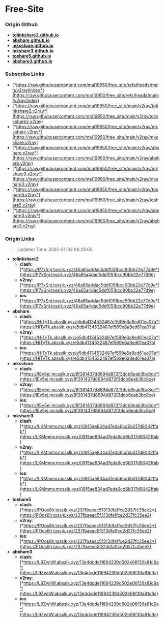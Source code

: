 # Free-Site

### Origin Github

- [**tolinkshare2.github.io**](https://github.com/tolinkshare2/tolinkshare2.github.io)
- [**abshare.github.io**](https://github.com/abshare/abshare.github.io)
- [**mksshare.github.io**](https://github.com/mksshare/mksshare.github.io)
- [**mkshare3.github.io**](https://github.com/mkshare3/mkshare3.github.io)
- [**toshare5.github.io**](https://github.com/toshare5/toshare5.github.io)
- [**abshare3.github.io**](https://github.com/abshare3/abshare3.github.io)

### Subscribe Links

- [*https://raw.githubusercontent.com/mai19950/free_site/refs/heads/main/v2ray/index*](https://raw.githubusercontent.com/mai19950/free_site/refs/heads/main/v2ray/index)
- [*https://raw.githubusercontent.com/mai19950/free_site/main/v2ray/tolinkshare2.v2ray*](https://raw.githubusercontent.com/mai19950/free_site/main/v2ray/tolinkshare2.v2ray)
- [*https://raw.githubusercontent.com/mai19950/free_site/main/v2ray/mksshare.v2ray*](https://raw.githubusercontent.com/mai19950/free_site/main/v2ray/mksshare.v2ray)
- [*https://raw.githubusercontent.com/mai19950/free_site/main/v2ray/abshare.v2ray*](https://raw.githubusercontent.com/mai19950/free_site/main/v2ray/abshare.v2ray)
- [*https://raw.githubusercontent.com/mai19950/free_site/main/v2ray/mkshare3.v2ray*](https://raw.githubusercontent.com/mai19950/free_site/main/v2ray/mkshare3.v2ray)
- [*https://raw.githubusercontent.com/mai19950/free_site/main/v2ray/toshare5.v2ray*](https://raw.githubusercontent.com/mai19950/free_site/main/v2ray/toshare5.v2ray)
- [*https://raw.githubusercontent.com/mai19950/free_site/main/v2ray/abshare3.v2ray*](https://raw.githubusercontent.com/mai19950/free_site/main/v2ray/abshare3.v2ray)

### Origin Links

> Updated Time: 2025-01-02 06:29:05

- **tolinkshare2**
  - **clash**: [*https://P7xSnj.tosslk.xyz/46a65a4dac5ddf051bcc90bb22e77d9e*](https://P7xSnj.tosslk.xyz/46a65a4dac5ddf051bcc90bb22e77d9e)
  - **v2ray**: [*https://P7xSnj.tosslk.xyz/46a65a4dac5ddf051bcc90bb22e77d9e*](https://P7xSnj.tosslk.xyz/46a65a4dac5ddf051bcc90bb22e77d9e)
  - **ios**: [*https://P7xSnj.tosslk.xyz/46a65a4dac5ddf051bcc90bb22e77d9e*](https://P7xSnj.tosslk.xyz/46a65a4dac5ddf051bcc90bb22e77d9e)
- **abshare**
  - **clash**: [*https://HiTyTk.absslk.xyz/e5db4134532487ef569e6a8ed61ea07a*](https://HiTyTk.absslk.xyz/e5db4134532487ef569e6a8ed61ea07a)
  - **v2ray**: [*https://HiTyTk.absslk.xyz/e5db4134532487ef569e6a8ed61ea07a*](https://HiTyTk.absslk.xyz/e5db4134532487ef569e6a8ed61ea07a)
  - **ios**: [*https://HiTyTk.absslk.xyz/e5db4134532487ef569e6a8ed61ea07a*](https://HiTyTk.absslk.xyz/e5db4134532487ef569e6a8ed61ea07a)
- **mksshare**
  - **clash**: [*https://IEv5ej.mcsslk.xyz/8f391437d8694d872f3dcb6eab3bc8ce*](https://IEv5ej.mcsslk.xyz/8f391437d8694d872f3dcb6eab3bc8ce)
  - **v2ray**: [*https://IEv5ej.mcsslk.xyz/8f391437d8694d872f3dcb6eab3bc8ce*](https://IEv5ej.mcsslk.xyz/8f391437d8694d872f3dcb6eab3bc8ce)
  - **ios**: [*https://IEv5ej.mcsslk.xyz/8f391437d8694d872f3dcb6eab3bc8ce*](https://IEv5ej.mcsslk.xyz/8f391437d8694d872f3dcb6eab3bc8ce)
- **mkshare3**
  - **clash**: [*https://LKMmmv.mcsslk.xyz/0915ae834ad7eda6cd6b317d9042ffab*](https://LKMmmv.mcsslk.xyz/0915ae834ad7eda6cd6b317d9042ffab)
  - **v2ray**: [*https://LKMmmv.mcsslk.xyz/0915ae834ad7eda6cd6b317d9042ffab*](https://LKMmmv.mcsslk.xyz/0915ae834ad7eda6cd6b317d9042ffab)
  - **ios**: [*https://LKMmmv.mcsslk.xyz/0915ae834ad7eda6cd6b317d9042ffab*](https://LKMmmv.mcsslk.xyz/0915ae834ad7eda6cd6b317d9042ffab)
- **toshare5**
  - **clash**: [*https://POos8h.tosslk.xyz/237fbaeac5f313dfa1fce2d37fc35ee2*](https://POos8h.tosslk.xyz/237fbaeac5f313dfa1fce2d37fc35ee2)
  - **v2ray**: [*https://POos8h.tosslk.xyz/237fbaeac5f313dfa1fce2d37fc35ee2*](https://POos8h.tosslk.xyz/237fbaeac5f313dfa1fce2d37fc35ee2)
  - **ios**: [*https://POos8h.tosslk.xyz/237fbaeac5f313dfa1fce2d37fc35ee2*](https://POos8h.tosslk.xyz/237fbaeac5f313dfa1fce2d37fc35ee2)
- **abshare3**
  - **clash**: [*https://L9ZwhW.absslk.xyz/13e4dcde11694239d502e06f30a81c9a*](https://L9ZwhW.absslk.xyz/13e4dcde11694239d502e06f30a81c9a)
  - **v2ray**: [*https://L9ZwhW.absslk.xyz/13e4dcde11694239d502e06f30a81c9a*](https://L9ZwhW.absslk.xyz/13e4dcde11694239d502e06f30a81c9a)
  - **ios**: [*https://L9ZwhW.absslk.xyz/13e4dcde11694239d502e06f30a81c9a*](https://L9ZwhW.absslk.xyz/13e4dcde11694239d502e06f30a81c9a)
